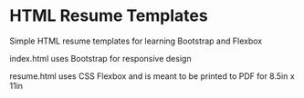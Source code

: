 # HTML Resume Templates

Simple HTML resume templates for learning Bootstrap and Flexbox

index.html uses Bootstrap for responsive design

resume.html uses CSS Flexbox and is meant to be printed to PDF for 8.5in x 11in